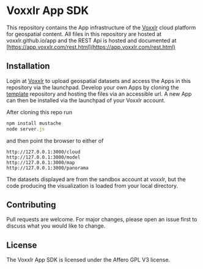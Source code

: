 # Voxxlr App SDK
This repository contains the App infrastructure of the [Voxxlr](https://www.voxxlr.com) cloud platform for geospatial content. All files in this repository 
are hosted at voxxlr.github.io/app and the REST Api is hosted and documented at [https://app.voxxlr.com/rest.html](https://app.voxxlr.com/rest.html)

## Installation
Login at [Voxxlr](https://www.voxxlr.com) to upload geospatial datasets and access the Apps in this repository via the launchpad. Develop your own Apps by cloning the [template](https://github.com/voxxlr/template) repository and hosting the files via an accessible url. A new App can then be installed via the launchpad of your Voxxlr account. 


After cloning this repo run 

```javascript
npm install mustache
node server.js 
```
and then point the browser to either of 

```
http://127.0.0.1:3000/cloud
http://127.0.0.1:3000/model
http://127.0.0.1:3000/map
http://127.0.0.1:3000/panorama
```
The datasets displayed are from the sandbox account at voxxlr, but the code producing the visualization is loaded from your local directory. 



## Contributing
Pull requests are welcome. For major changes, please open an issue first to discuss what you would like to change.

## License
The Voxxlr App SDK is licensed under the Affero GPL V3 license.
